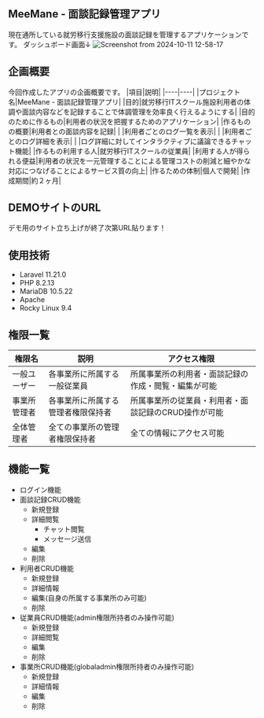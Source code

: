 ## MeeMane - 面談記録管理アプリ
現在通所している就労移行支援施設の面談記録を管理するアプリケーションです。
ダッシュボード画面↓
![Screenshot from 2024-10-11 12-58-17](https://github.com/user-attachments/assets/3dd48828-4cb4-4170-8f2e-4bbe9a82b226)

## 企画概要
今回作成したアプリの企画概要です。
|項目|説明|
|----|----|
|プロジェクト名|MeeMane - 面談記録管理アプリ|
|目的|就労移行ITスクール施設利用者の体調や面談内容などを記録することで体調管理を効率良く行えるようにする|
|目的のために作るもの|利用者の状況を把握するためのアプリケーション|
|作るものの概要|利用者との面談内容を記録|
|              |利用者ごとのログ一覧を表示|
|              |利用者ごとのログ詳細を表示|
|              |ログ詳細に対してインタラクティブに議論できるチャット機能|
|作るもの利用する人|就労移行ITスクールの従業員|
|利用する人が得られる便益|利用者の状況を一元管理することによる管理コストの削減と細やかな対応につなげることによるサービス質の向上|
|作るための体制|個人で開発|
|作成期間|約２ヶ月|
## DEMOサイトのURL
デモ用のサイト立ち上げが終了次第URL貼ります！
## 使用技術
- Laravel 11.21.0
- PHP 8.2.13
- MariaDB 10.5.22
- Apache
- Rocky Linux 9.4
## 権限一覧
|権限名|説明|アクセス権限|
|----|----|----|
|一般ユーザー|各事業所に所属する一般従業員|所属事業所の利用者・面談記録の作成・閲覧・編集が可能|
|事業所管理者|各事業所に所属する管理者権限保持者|所属事業所の従業員・利用者・面談記録のCRUD操作が可能|
|全体管理者|全ての事業所の管理者権限保持者|全ての情報にアクセス可能|
## 機能一覧
- ログイン機能
- 面談記録CRUD機能
    - 新規登録
    - 詳細閲覧
        - チャット閲覧
        - メッセージ送信
    - 編集
    - 削除
- 利用者CRUD機能
    - 新規登録
    - 詳細情報
    - 編集(自身の所属する事業所のみ可能)
    - 削除
- 従業員CRUD機能(admin権限所持者のみ操作可能)
    - 新規登録
    - 詳細閲覧
    - 編集
    - 削除
- 事業所CRUD機能(globaladmin権限所持者のみ操作可能)
    - 新規登録
    - 詳細情報
    - 編集
    - 削除
